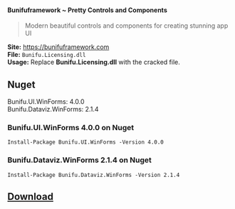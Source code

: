 #### Bunifuframework ~ Pretty Controls and Components

> Modern beautiful controls and components for creating stunning app UI

**Site:** https://bunifuframework.com  
**File:** `Bunifu.Licensing.dll`  
**Usage:** Replace **Bunifu.Licensing.dll** with the cracked file.

## Nuget

Bunifu.UI.WinForms: 4.0.0   
Bunifu.Dataviz.WinForms: 2.1.4

### Bunifu.UI.WinForms 4.0.0 on Nuget
```
Install-Package Bunifu.UI.WinForms -Version 4.0.0
```

### Bunifu.Dataviz.WinForms 2.1.4 on Nuget  
```
Install-Package Bunifu.Dataviz.WinForms -Version 2.1.4
```

## [Download](https://github.com/cydolo/CyberReverse/releases/download/12.0/Bunifu.Licensing.rar)
